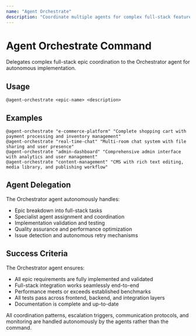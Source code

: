 ```yaml
---
name: "Agent Orchestrate"
description: "Coordinate multiple agents for complex full-stack feature implementation with validation loops"
---
```


# Agent Orchestrate Command

Delegates complex full-stack epic coordination to the Orchestrator agent for autonomous implementation.

## Usage
```
@agent-orchestrate <epic-name> <description>
```

## Examples
```
@agent-orchestrate "e-commerce-platform" "Complete shopping cart with payment processing and inventory management"
@agent-orchestrate "real-time-chat" "Multi-room chat system with file sharing and user presence"
@agent-orchestrate "admin-dashboard" "Comprehensive admin interface with analytics and user management"
@agent-orchestrate "content-management" "CMS with rich text editing, media library, and publishing workflow"
```

## Agent Delegation

The Orchestrator agent autonomously handles:
- Epic breakdown into full-stack tasks
- Specialist agent assignment and coordination  
- Implementation validation and testing
- Quality assurance and performance optimization
- Issue detection and autonomous retry mechanisms

## Success Criteria

The Orchestrator agent ensures:
- All epic requirements are fully implemented and validated
- Full-stack integration works seamlessly end-to-end  
- Performance meets or exceeds established benchmarks
- All tests pass across frontend, backend, and integration layers
- Documentation is complete and up-to-date

All coordination patterns, escalation triggers, communication protocols, and monitoring are handled autonomously by the agents rather than the command.